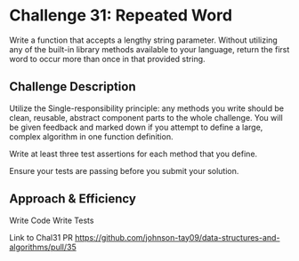 # Challenge 31: Repeated Word
Write a function that accepts a lengthy string parameter.
Without utilizing any of the built-in library methods available to your language, return the first word to occur more than once in that provided string.

## Challenge Description
Utilize the Single-responsibility principle: any methods you write should be clean, reusable, abstract component parts to the whole challenge. You will be given feedback and marked down if you attempt to define a large, complex algorithm in one function definition.

Write at least three test assertions for each method that you define.

Ensure your tests are passing before you submit your solution.

## Approach & Efficiency
Write Code
Write Tests


Link to Chal31 PR https://github.com/johnson-tay09/data-structures-and-algorithms/pull/35